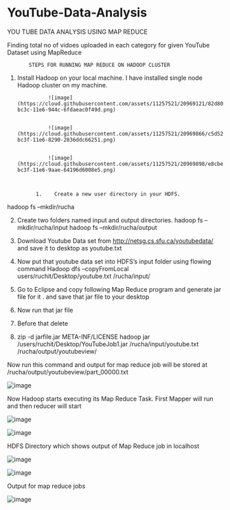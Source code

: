 # YouTube-Data-Analysis


YOU TUBE DATA ANALYSIS USING MAP REDUCE

Finding total no of vidoes uploaded in each category for given YouTube Dataset using MapReduce


           STEPS FOR RUNNING MAP REDUCE ON HADOOP CLUSTER

1.	Install Hadoop on your local machine.
                     I have installed single node Hadoop cluster on my machine.
                     
                  ![image](https://cloud.githubusercontent.com/assets/11257521/20969121/82d8065e-bc3c-11e6-944c-6fdaeac0f49d.png)


                  ![image](https://cloud.githubusercontent.com/assets/11257521/20969866/c5d52010-bc3f-11e6-8290-2836ddc66251.png)
                  
                  
                  ![image](https://cloud.githubusercontent.com/assets/11257521/20969898/e8cbe112-bc3f-11e6-9aae-64196d6008e5.png)



              1.	Create a new user directory in your HDFS.
hadoop fs –mkdir/rucha

2.	Create two folders named input and output directories.
           hadoop fs –mkdir/rucha/input
           hadoop fs –mkdir/rucha/output




3.	Download Youtube Data set from  http://netsg.cs.sfu.ca/youtubedata/  and save it to desktop as youtube.txt
4.	Now put that youtube data set into HDFS’s input folder using flowing command
Hadoop dfs –copyFromLocal  users/ruchit/Desktop/youtube.txt  /rucha/input/
5.	Go to Eclipse and copy following Map Reduce program and generate jar file for it . and save that jar file to your desktop
6.	Now run that jar file
7.	Before that delete 
8.	zip -d jarfile.jar META-INF/LICENSE
hadoop jar /users/ruchit/Desktop/YouTubeJob1.jar   /rucha/input/youtube.txt /rucha/output/youtubeview/

Now run this command and output for map reduce job will be stored at /rucha/output/youtubeview/part_00000.txt

      

![image](https://cloud.githubusercontent.com/assets/11257521/20969925/0eab0836-bc40-11e6-857e-75892090bac6.png)



Now Hadoop starts executing its Map Reduce Task. First  Mapper will run and then reducer will start




![image](https://cloud.githubusercontent.com/assets/11257521/20969950/324ee1c2-bc40-11e6-84ea-49984f2f526e.png)




![image](https://cloud.githubusercontent.com/assets/11257521/20969967/438a299c-bc40-11e6-9f7e-3cbbc8d8ee4f.png)





HDFS Directory which shows  output of Map Reduce job  in localhost


![image](https://cloud.githubusercontent.com/assets/11257521/20970006/5efed47a-bc40-11e6-80ef-53120aee32d8.png)





![image](https://cloud.githubusercontent.com/assets/11257521/20970018/6c852626-bc40-11e6-9453-74d92ce19ead.png)




Output for map reduce jobs


![image](https://cloud.githubusercontent.com/assets/11257521/20970043/89a5e6c8-bc40-11e6-8d82-b78290ac9a86.png)
















